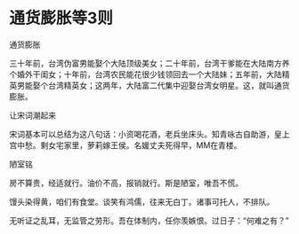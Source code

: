 # 通货膨胀等3则

通货膨胀 

三十年前，台湾伪富男能娶个大陆顶级美女；二十年前，台湾干爹能在大陆南方养个婚外干闺女；十年前，台湾农民能花很少钱领回去一个大陆妹；五年前，大陆精英男能娶个台湾精英女；这两年，大陆富二代集中迎娶台湾女明星。这，就叫通货膨胀。 

让宋词潮起来 

宋词基本可以总结为这八句话：小资喝花酒，老兵坐床头。知青咏古自助游，皇上宫中愁。剩女宅家里，萝莉嫁王侯。名媛丈夫死得早，MM在青楼。 

陋室铭 

房不算贵，经适就行。油价不高，报销就行。斯是陋室，唯吾不慌。 

馒头染得黄，咱们有食堂。谈笑有鸿儒，往来无白丁。诸事可托人，不排队。 

无听证之乱耳，无监管之劳形。吾在体制内，任你羡嫉恨。过日子：“何难之有？”